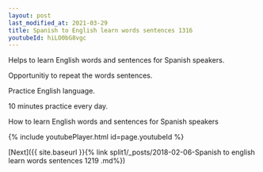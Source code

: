 ```yaml
---
layout: post
last_modified_at: 2021-03-29
title: Spanish to English learn words sentences 1316 
youtubeId: hiLO0bG8vgc
---
```

 
 
Helps to learn English words and sentences for Spanish speakers.

Opportunitiy to repeat the words sentences. 

Practice English language. 
 
10 minutes practice every day. 
 
How to learn English words and sentences for Spanish speakers 
 
{% include youtubePlayer.html id=page.youtubeId %}
 
 
[Next]({{ site.baseurl }}{% link  split1/_posts/2018-02-06-Spanish to english learn words sentences 1219 .md%})
 
